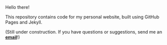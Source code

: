 Hello there!

This repository contains code for my personal website, built using GitHub Pages and Jekyll.

(Still under construction. If you have questions or suggestions, send me an [__email__](mailto:abald@g.harvard.edu)!)